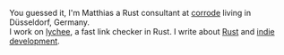 You guessed it, I'm Matthias a Rust consultant at [corrode](https://corrode.dev/) living in Düsseldorf, Germany.  
I work on [lychee](https://github.com/lycheeverse/lychee), a fast link checker in Rust.
I write about [Rust](https://corrode.dev/blog/) and [indie development](https://endler.dev/).
